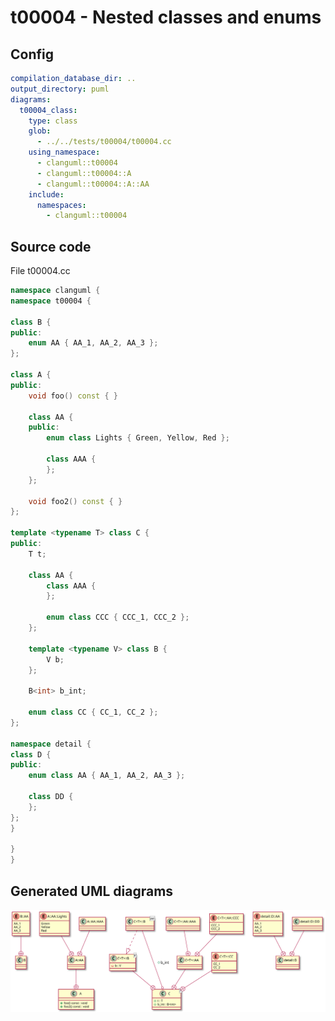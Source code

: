 # t00004 - Nested classes and enums
## Config
```yaml
compilation_database_dir: ..
output_directory: puml
diagrams:
  t00004_class:
    type: class
    glob:
      - ../../tests/t00004/t00004.cc
    using_namespace:
      - clanguml::t00004
      - clanguml::t00004::A
      - clanguml::t00004::A::AA
    include:
      namespaces:
        - clanguml::t00004

```
## Source code
File t00004.cc
```cpp
namespace clanguml {
namespace t00004 {

class B {
public:
    enum AA { AA_1, AA_2, AA_3 };
};

class A {
public:
    void foo() const { }

    class AA {
    public:
        enum class Lights { Green, Yellow, Red };

        class AAA {
        };
    };

    void foo2() const { }
};

template <typename T> class C {
public:
    T t;

    class AA {
        class AAA {
        };

        enum class CCC { CCC_1, CCC_2 };
    };

    template <typename V> class B {
        V b;
    };

    B<int> b_int;

    enum class CC { CC_1, CC_2 };
};

namespace detail {
class D {
public:
    enum class AA { AA_1, AA_2, AA_3 };

    class DD {
    };
};
}

}
}

```
## Generated UML diagrams
![t00004_class](./t00004_class.svg "Nested classes and enums")
